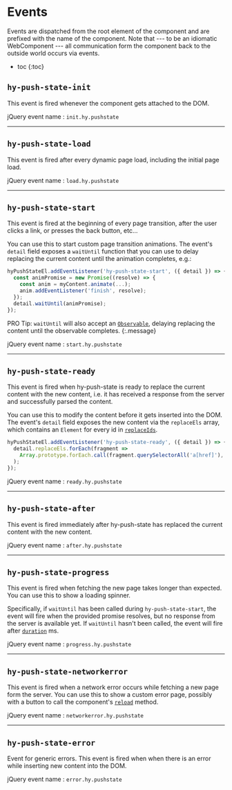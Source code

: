 # Events
Events are dispatched from the root element of the component and are prefixed with the name of the component.
Note that --- to be an idiomatic WebComponent --- all communication form the component back to the outside world occurs via events.

* toc
{:toc}

## `hy-push-state-init`
This event is fired whenever the component gets attached to the DOM.

jQuery event name
: `init.hy.pushstate`

***

## `hy-push-state-load`
This event is fired after every dynamic page load, including the initial page load.

jQuery event name
: `load.hy.pushstate`

***

## `hy-push-state-start`
This event is fired at the beginning of every page transition, after the user clicks a link,
or presses the back button, etc...

You can use this to start custom page transition animations.
The event's `detail` field exposes a `waitUntil` function
that you can use to delay replacing the current content until the animation completes, e.g.:

```js
hyPushStateEl.addEventListener('hy-push-state-start', ({ detail }) => {
  const animPromise = new Promise((resolve) => {
    const anim = myContent.animate(...);
    anim.addEventListener('finish', resolve);
  });
  detail.waitUntil(animPromise);
});
```

PRO Tip: `waitUntil` will also accept an [`Observable`](http://reactivex.io/rxjs/class/es6/Observable.js~Observable.html),
delaying replacing the content until the observable completes.
{:.message}

jQuery event name
: `start.hy.pushstate`

***

## `hy-push-state-ready`
This event is fired when hy-push-state is ready to replace the current content with the new content, i.e.
it has received a response from the server and successfully parsed the content.

You can use this to modify the content before it gets inserted into the DOM.
The event's `detail` field exposes the new content via the `replaceEls` array,
which contains an `Element` for every id in [`replaceIds`](options.md#replaceids).

```js
hyPushStateEl.addEventListener('hy-push-state-ready', ({ detail }) => {
  detail.replaceEls.forEach(fragment =>
    Array.prototype.forEach.call(fragment.querySelectorAll('a[href]'), link => ...);
  );
});
```

jQuery event name
: `ready.hy.pushstate`

***

## `hy-push-state-after`
This event is fired immediately after hy-push-state has replaced the current content with the new content.

jQuery event name
: `after.hy.pushstate`

***

## `hy-push-state-progress`
This event is fired when fetching the new page takes longer than expected.
You can use this to show a loading spinner.

Specifically, if `waitUntil` has been called during `hy-push-state-start`,
the event will fire when the provided promise resolves, but no response from the server is available yet.
If `waitUntil` hasn't been called, the event will fire after [`duration`](options.md#duration) ms.

jQuery event name
: `progress.hy.pushstate`

***

## `hy-push-state-networkerror`
This event is fired when a network error occurs while fetching a new page form the server.
You can use this to show a custom error page,
possibly with a button to call the component's [`reload`](methods.md#reload) method.

jQuery event name
: `networkerror.hy.pushstate`

***

## `hy-push-state-error`
Event for generic errors. This event is fired when when there is an error while inserting new content into the DOM.

jQuery event name
: `error.hy.pushstate`
